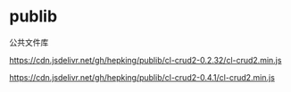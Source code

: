 # publib
公共文件库

https://cdn.jsdelivr.net/gh/hepking/publib/cl-crud2-0.2.32/cl-crud2.min.js

https://cdn.jsdelivr.net/gh/hepking/publib/cl-crud2-0.4.1/cl-crud2.min.js

